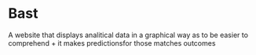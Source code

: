 # Bast
A website that displays analitical data in a graphical way as to be easier to comprehend + it makes predictionsfor those matches outcomes

